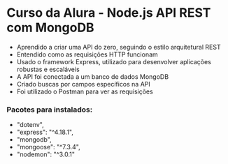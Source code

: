 # Curso da Alura - Node.js API REST com MongoDB

- Aprendido a criar uma API do zero, seguindo o estilo arquitetural REST
- Entendido como as requisições HTTP funcionam
- Usado o framework Express, utilizado para desenvolver aplicações robustas e escaláveis
- A API foi conectada a um banco de dados MongoDB
- Criado buscas por campos específicos na API
- Foi utilizado o Postman para ver as requisições

### Pacotes para instalados:
- "dotenv",
- "express": "^4.18.1",
- "mongodb",
- "mongoose": "^7.3.4",
- "nodemon": "^3.0.1"

